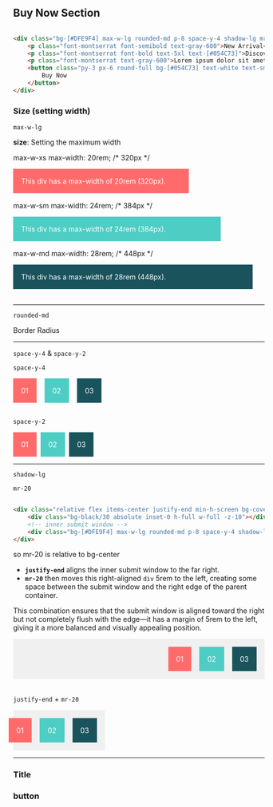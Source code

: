 ## Buy Now Section

```html

<div class="bg-[#DFE9F4] max-w-lg rounded-md p-8 space-y-4 shadow-lg mr-20 p-[45px]">
    <p class="font-montserrat font-semibold text-gray-600">New Arrival</p>
    <p class="font-montserrat font-bold text-5xl text-[#054C73]">Discover Our New Colletion</p>
    <p class="font-montserrat text-gray-600">Lorem ipsum dolor sit amet, consectetur adipiscing elit. Ut elit tellus, luctus nec ullamcorper mattis.</p>
    <button class="py-3 px-6 round-full bg-[#054C73] text-white text-sm font-semibold uppercase rounded-[50px]">
        Buy Now
    </button>
</div>

```


### Size (setting width)

`max-w-lg`

**size**: Setting the maximum width

max-w-xs	max-width: 20rem; /* 320px */

<div style="max-width: 20rem; background-color: #ff6b6b; color: white; padding: 1rem; margin-bottom: 1rem;">
    This div has a max-width of 20rem (320px).
</div>

max-w-sm	max-width: 24rem; /* 384px */

<div style="max-width: 24rem; background-color: #4ecdc4; color: white; padding: 1rem; margin-bottom: 1rem;">
    This div has a max-width of 24rem (384px).
</div>

max-w-md	max-width: 28rem; /* 448px */

<div style="max-width: 28rem; background-color: #1a535c; color: white; padding: 1rem;">
    This div has a max-width of 28rem (448px).
</div>

<br>

-----

`rounded-md`

Border Radius

-----

`space-y-4` & `space-y-2`

`space-y-4`

 <div style="display: flex;">
        <div style="margin-right: 1rem; background-color: #ff6b6b; color: white; padding: 1rem; text-align: center;">01</div>
        <div style="margin-right: 1rem; background-color: #4ecdc4; color: white; padding: 1rem; text-align: center;">02</div>
        <div style="background-color: #1a535c; color: white; padding: 1rem; text-align: center;">03</div>
</div>

<br>

`space-y-2`
<div style="display: flex;">
    <div style="margin-right: 0.5rem; background-color: #ff6b6b; color: white; padding: 1rem; text-align: center;">01</div>
    <div style="margin-right: 0.5rem; background-color: #4ecdc4; color: white; padding: 1rem; text-align: center;">02</div>
    <div style="background-color: #1a535c; color: white; padding: 1rem; text-align: center;">03</div>
</div>

-----

`shadow-lg`

`mr-20`

```html

<div class="relative flex items-center justify-end min-h-screen bg-cover bg-center z-10" style="background-image: url('./src/assets/Mask_Group.jpg');">
    <div class="bg-black/30 absolute inset-0 h-full w-full -z-10"></div>
    <!-- inner submit window -->
    <div class="bg-[#DFE9F4] max-w-lg rounded-md p-8 space-y-4 shadow-lg mr-20 p-[45px]">
</div>

```

so mr-20 is relative to bg-center

- **`justify-end`** aligns the inner submit window to the far right.
- **`mr-20`** then moves this right-aligned `div` 5rem to the left, creating some space between the submit window and the right edge of the parent container.

This combination ensures that the submit window is aligned toward the right but not completely flush with the edge—it has a margin of 5rem to the left, giving it a more balanced and visually appealing position.


<div style="display: flex; justify-content: end; background-color: #f0f0f0; padding: 1rem;">
    <div style="background-color: #ff6b6b; color: white; text-align: center; padding: 1rem; margin-right: 1rem;">01</div>
    <div style="background-color: #4ecdc4; color: white; text-align: center; padding: 1rem; margin-right: 1rem;">02</div>
    <div style="background-color: #1a535c; color: white; text-align: center; padding: 1rem;">03</div>
</div>

<br>

`justify-end` + `mr-20`

<div style="display: flex; justify-content: end; background-color: #f0f0f0; padding: 1rem; margin-right: 20rem;">
    <div style="background-color: #ff6b6b; color: white; text-align: center; padding: 1rem; margin-right: 1rem;">01</div>
    <div style="background-color: #4ecdc4; color: white; text-align: center; padding: 1rem; margin-right: 1rem;">02</div>
    <div style="background-color: #1a535c; color: white; text-align: center; padding: 1rem;">03</div>
</div>

-----

### Title


### button